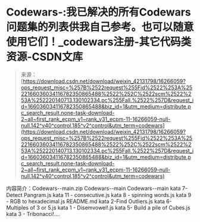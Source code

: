 <!--yml
category: codewars
date: 2022-08-13 11:27:21
-->

# Codewars-:我已解决的所有Codewars问题集的列表供我自己参考。也可以随意使用它们！_codewars注册-其它代码类资源-CSDN文库

> 来源：[https://download.csdn.net/download/weixin_42131798/16266059?ops_request_misc=%257B%2522request%255Fid%2522%253A%2522166036034116782350865488%2522%252C%2522scm%2522%253A%252220140713.130102334.pc%255Fall.%2522%257D&request_id=166036034116782350865488&biz_id=1&utm_medium=distribute.pc_search_result.none-task-download-2~all~first_rank_ecpm_v1~rank_v31_ecpm-11-16266059-null-null.142^v40^control,185^v2^control&utm_term=codewars](https://download.csdn.net/download/weixin_42131798/16266059?ops_request_misc=%257B%2522request%255Fid%2522%253A%2522166036034116782350865488%2522%252C%2522scm%2522%253A%252220140713.130102334.pc%255Fall.%2522%257D&request_id=166036034116782350865488&biz_id=1&utm_medium=distribute.pc_search_result.none-task-download-2~all~first_rank_ecpm_v1~rank_v31_ecpm-11-16266059-null-null.142^v40^control,185^v2^control&utm_term=codewars)

内容简介：Codewars--main.zip Codewars--main Codewars--main kata 7-Detect Pangram.js kata 11 - consecutive.js kata 8 - spinning words.js kata 9 - RGB to hexadecimal.js README.md kata 2-Find Outliers.js kata 6-Multiples of 3 or 5.js kata 1 - Disemvowel!.js kata 5- Build a pile of Cubes.js kata 3 - Tribonacci!....